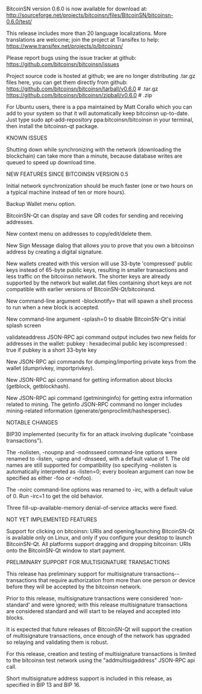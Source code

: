 BitcoinSN version 0.6.0 is now available for download at:
http://sourceforge.net/projects/bitcoinsn/files/BitcoinSN/bitcoinsn-0.6.0/test/

This release includes more than 20 language localizations.
More translations are welcome; join the
project at Transifex to help:
https://www.transifex.net/projects/p/bitcoinsn/

Please report bugs using the issue tracker at github:
https://github.com/bitcoinsn/bitcoinsn/issues

Project source code is hosted at github; we are no longer
distributing .tar.gz files here, you can get them
directly from github:
https://github.com/bitcoinsn/bitcoinsn/tarball/v0.6.0  # .tar.gz
https://github.com/bitcoinsn/bitcoinsn/zipball/v0.6.0  # .zip

For Ubuntu users, there is a ppa maintained by Matt Corallo which
you can add to your system so that it will automatically keep
bitcoinsn up-to-date.  Just type
sudo apt-add-repository ppa:bitcoinsn/bitcoinsn
in your terminal, then install the bitcoinsn-qt package.


KNOWN ISSUES

Shutting down while synchronizing with the network
(downloading the blockchain) can take more than a minute,
because database writes are queued to speed up download
time.


NEW FEATURES SINCE BITCOINSN VERSION 0.5

Initial network synchronization should be much faster
(one or two hours on a typical machine instead of ten or more
hours).

Backup Wallet menu option.

BitcoinSN-Qt can display and save QR codes for sending
and receiving addresses.

New context menu on addresses to copy/edit/delete them.

New Sign Message dialog that allows you to prove that you
own a bitcoinsn address by creating a digital
signature.

New wallets created with this version will
use 33-byte 'compressed' public keys instead of
65-byte public keys, resulting in smaller
transactions and less traffic on the bitcoinsn
network. The shorter keys are already supported
by the network but wallet.dat files containing
short keys are not compatible with earlier
versions of BitcoinSN-Qt/bitcoinsnd.

New command-line argument -blocknotify=<command>
that will spawn a shell process to run <command> 
when a new block is accepted.

New command-line argument -splash=0 to disable
BitcoinSN-Qt's initial splash screen

validateaddress JSON-RPC api command output includes
two new fields for addresses in the wallet:
pubkey : hexadecimal public key
iscompressed : true if pubkey is a short 33-byte key

New JSON-RPC api commands for dumping/importing
private keys from the wallet (dumprivkey, importprivkey).

New JSON-RPC api command for getting information about
blocks (getblock, getblockhash).

New JSON-RPC api command (getmininginfo) for getting
extra information related to mining. The getinfo
JSON-RPC command no longer includes mining-related
information (generate/genproclimit/hashespersec).



NOTABLE CHANGES

BIP30 implemented (security fix for an attack involving
duplicate "coinbase transactions").

The -nolisten, -noupnp and -nodnsseed command-line
options were renamed to -listen, -upnp and -dnsseed,
with a default value of 1. The old names are still
supported for compatibility (so specifying -nolisten
is automatically interpreted as -listen=0; every
boolean argument can now be specified as either
-foo or -nofoo).

The -noirc command-line options was renamed to
-irc, with a default value of 0. Run -irc=1 to
get the old behavior.

Three fill-up-available-memory denial-of-service
attacks were fixed.


NOT YET IMPLEMENTED FEATURES

Support for clicking on bitcoinsn: URIs and
opening/launching BitcoinSN-Qt is available only on Linux,
and only if you configure your desktop to launch
BitcoinSN-Qt. All platforms support dragging and dropping
bitcoinsn: URIs onto the BitcoinSN-Qt window to start
payment.


PRELIMINARY SUPPORT FOR MULTISIGNATURE TRANSACTIONS

This release has preliminary support for multisignature
transactions-- transactions that require authorization
from more than one person or device before they
will be accepted by the bitcoinsn network.

Prior to this release, multisignature transactions
were considered 'non-standard' and were ignored;
with this release multisignature transactions are
considered standard and will start to be relayed
and accepted into blocks.

It is expected that future releases of BitcoinSN-Qt
will support the creation of multisignature transactions,
once enough of the network has upgraded so relaying
and validating them is robust.

For this release, creation and testing of multisignature
transactions is limited to the bitcoinsn test network using
the "addmultisigaddress" JSON-RPC api call.

Short multisignature address support is included in this
release, as specified in BIP 13 and BIP 16.
